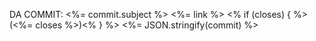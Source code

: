 DA COMMIT: <%= commit.subject %> <%= link %> 
  <% if (closes) { %>(<%= closes %>)<% } %>
  <%= JSON.stringify(commit) %>